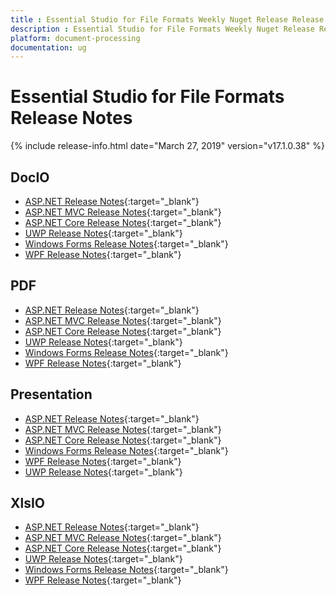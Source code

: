 ```yaml
---
title : Essential Studio for File Formats Weekly Nuget Release Release Notes  
description : Essential Studio for File Formats Weekly Nuget Release Release Notes  
platform: document-processing
documentation: ug
---
```


# Essential Studio for File Formats  Release Notes  

{% include release-info.html date="March 27, 2019" version="v17.1.0.38" %} 

## DocIO

* [ASP.NET Release Notes](/aspnet/release-notes/v17.1.0.38#docio){:target="_blank"}
* [ASP.NET MVC Release Notes](/aspnetmvc/release-notes/v17.1.0.38#docio){:target="_blank"}
* [ASP.NET Core Release Notes](/aspnet-core/release-notes/v17.1.0.38#docio){:target="_blank"}
* [UWP Release Notes](/uwp/release-notes/v17.1.0.38#docio){:target="_blank"}
* [Windows Forms Release Notes](/windowsforms/release-notes/v17.1.0.38#docio){:target="_blank"}
* [WPF Release Notes](/wpf/release-notes/v17.1.0.38#docio){:target="_blank"}


## PDF

* [ASP.NET Release Notes](/aspnet/release-notes/v17.1.0.38#pdf){:target="_blank"}
* [ASP.NET MVC Release Notes](/aspnetmvc/release-notes/v17.1.0.38#pdf){:target="_blank"}
* [ASP.NET Core Release Notes](/aspnet-core/release-notes/v17.1.0.38#pdf){:target="_blank"}
* [UWP Release Notes](/uwp/release-notes/v17.1.0.38#pdf){:target="_blank"}
* [Windows Forms Release Notes](/windowsforms/release-notes/v17.1.0.38#pdf){:target="_blank"}
* [WPF Release Notes](/wpf/release-notes/v17.1.0.38#pdf){:target="_blank"}


## Presentation

* [ASP.NET Release Notes](/aspnet/release-notes/v17.1.0.38#presentation){:target="_blank"}
* [ASP.NET MVC Release Notes](/aspnetmvc/release-notes/v17.1.0.38#presentation){:target="_blank"}
* [ASP.NET Core Release Notes](/aspnet-core/release-notes/v17.1.0.38#presentation){:target="_blank"}
* [Windows Forms Release Notes](/windowsforms/release-notes/v17.1.0.38#presentation){:target="_blank"}
* [WPF Release Notes](/wpf/release-notes/v17.1.0.38#presentation){:target="_blank"}
* [UWP Release Notes](/uwp/release-notes/v17.1.0.38#presentation){:target="_blank"}


## XlsIO

* [ASP.NET Release Notes](/aspnet/release-notes/v17.1.0.38#xlsio){:target="_blank"}
* [ASP.NET MVC Release Notes](/aspnetmvc/release-notes/v17.1.0.38#xlsio){:target="_blank"}
* [ASP.NET Core Release Notes](/aspnet-core/release-notes/v17.1.0.38#xlsio){:target="_blank"}
* [UWP Release Notes](/uwp/release-notes/v17.1.0.38#xlsio){:target="_blank"}
* [Windows Forms Release Notes](/windowsforms/release-notes/v17.1.0.38#xlsio){:target="_blank"}
* [WPF Release Notes](/wpf/release-notes/v17.1.0.38#xlsio){:target="_blank"}